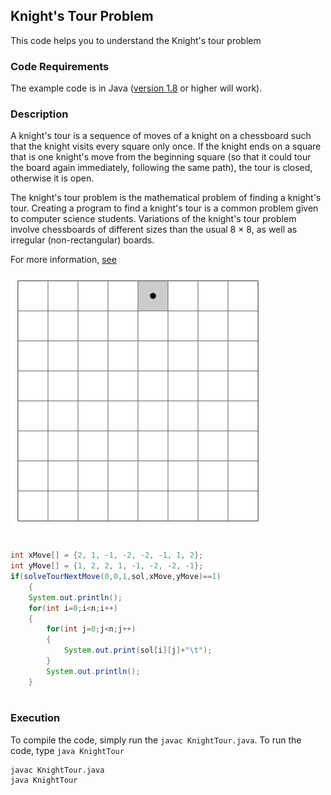 ## Knight's Tour Problem
This code helps you to understand the Knight's tour problem


### Code Requirements
The example code is in Java ([version 1.8](https://java.com/en/download/) or higher will work). 

### Description
A knight's tour is a sequence of moves of a knight on a chessboard such that the knight visits every square only once. If the knight ends on a square that is one knight's move from the beginning square (so that it could tour the board again immediately, following the same path), the tour is closed, otherwise it is open.

The knight's tour problem is the mathematical problem of finding a knight's tour. Creating a program to find a knight's tour is a common problem given to computer science students. Variations of the knight's tour problem involve chessboards of different sizes than the usual 8 × 8, as well as irregular (non-rectangular) boards.

For more information, [see](https://en.wikipedia.org/wiki/Knight%27s_tour)

<img src="https://github.com/akshaybahadur21/KnightsTour/blob/master/knightstour.gif">


```java

int xMove[] = {2, 1, -1, -2, -2, -1, 1, 2};
int yMove[] = {1, 2, 2, 1, -1, -2, -2, -1};
if(solveTourNextMove(0,0,1,sol,xMove,yMove)==1)
	{
	System.out.println();
	for(int i=0;i<n;i++)
	{
		for(int j=0;j<n;j++)
		{
			System.out.print(sol[i][j]+"\t");
		}
		System.out.println();
	}
	
``` 

### Execution
To compile the code, simply run the `javac KnightTour.java`.
To run the code, type `java KnightTour`

```
javac KnightTour.java
java KnightTour
```
